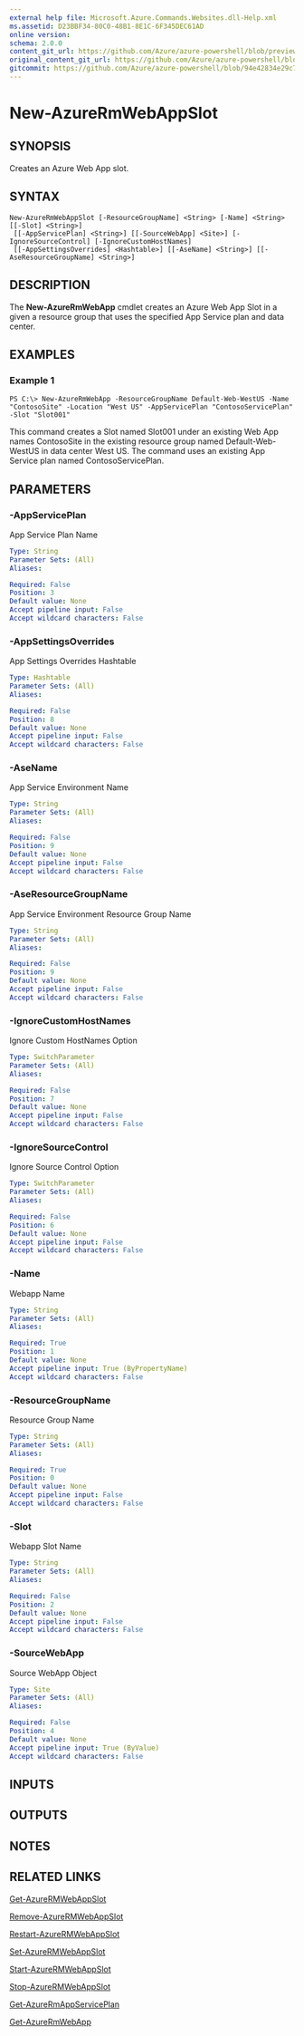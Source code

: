 ```yaml
---
external help file: Microsoft.Azure.Commands.Websites.dll-Help.xml
ms.assetid: D23BBF34-80C0-48B1-8E1C-6F345DEC61AD
online version:
schema: 2.0.0
content_git_url: https://github.com/Azure/azure-powershell/blob/preview/src/ResourceManager/Websites/Commands.Websites/help/New-AzureRmWebAppSlot.md
original_content_git_url: https://github.com/Azure/azure-powershell/blob/preview/src/ResourceManager/Websites/Commands.Websites/help/New-AzureRmWebAppSlot.md
gitcommit: https://github.com/Azure/azure-powershell/blob/94e42834e29c78cafba9e3f1e99e14af92561036
---
```


# New-AzureRmWebAppSlot

## SYNOPSIS
Creates an Azure Web App slot.

## SYNTAX

```
New-AzureRmWebAppSlot [-ResourceGroupName] <String> [-Name] <String> [[-Slot] <String>]
 [[-AppServicePlan] <String>] [[-SourceWebApp] <Site>] [-IgnoreSourceControl] [-IgnoreCustomHostNames]
 [[-AppSettingsOverrides] <Hashtable>] [[-AseName] <String>] [[-AseResourceGroupName] <String>]
```

## DESCRIPTION
The **New-AzureRmWebApp** cmdlet creates an Azure Web App Slot in a given a resource group that uses the specified App Service plan and data center.

## EXAMPLES

### Example 1
```
PS C:\> New-AzureRmWebApp -ResourceGroupName Default-Web-WestUS -Name "ContosoSite" -Location "West US" -AppServicePlan "ContosoServicePlan" -Slot "Slot001"
```

This command creates a Slot named Slot001 under an existing Web App names ContosoSite in the existing resource group named Default-Web-WestUS in data center West US.
The command uses an existing App Service plan named ContosoServicePlan.

## PARAMETERS

### -AppServicePlan
App Service Plan Name

```yaml
Type: String
Parameter Sets: (All)
Aliases: 

Required: False
Position: 3
Default value: None
Accept pipeline input: False
Accept wildcard characters: False
```

### -AppSettingsOverrides
App Settings Overrides Hashtable

```yaml
Type: Hashtable
Parameter Sets: (All)
Aliases: 

Required: False
Position: 8
Default value: None
Accept pipeline input: False
Accept wildcard characters: False
```

### -AseName
App Service Environment Name

```yaml
Type: String
Parameter Sets: (All)
Aliases: 

Required: False
Position: 9
Default value: None
Accept pipeline input: False
Accept wildcard characters: False
```

### -AseResourceGroupName
App Service Environment Resource Group Name

```yaml
Type: String
Parameter Sets: (All)
Aliases: 

Required: False
Position: 9
Default value: None
Accept pipeline input: False
Accept wildcard characters: False
```

### -IgnoreCustomHostNames
Ignore Custom HostNames Option

```yaml
Type: SwitchParameter
Parameter Sets: (All)
Aliases: 

Required: False
Position: 7
Default value: None
Accept pipeline input: False
Accept wildcard characters: False
```

### -IgnoreSourceControl
Ignore Source Control Option

```yaml
Type: SwitchParameter
Parameter Sets: (All)
Aliases: 

Required: False
Position: 6
Default value: None
Accept pipeline input: False
Accept wildcard characters: False
```

### -Name
Webapp Name

```yaml
Type: String
Parameter Sets: (All)
Aliases: 

Required: True
Position: 1
Default value: None
Accept pipeline input: True (ByPropertyName)
Accept wildcard characters: False
```

### -ResourceGroupName
Resource Group Name

```yaml
Type: String
Parameter Sets: (All)
Aliases: 

Required: True
Position: 0
Default value: None
Accept pipeline input: False
Accept wildcard characters: False
```

### -Slot
Webapp Slot Name

```yaml
Type: String
Parameter Sets: (All)
Aliases: 

Required: False
Position: 2
Default value: None
Accept pipeline input: False
Accept wildcard characters: False
```

### -SourceWebApp
Source WebApp Object

```yaml
Type: Site
Parameter Sets: (All)
Aliases: 

Required: False
Position: 4
Default value: None
Accept pipeline input: True (ByValue)
Accept wildcard characters: False
```

## INPUTS

## OUTPUTS

## NOTES

## RELATED LINKS

[Get-AzureRMWebAppSlot](./Get-AzureRMWebAppSlot.md)

[Remove-AzureRMWebAppSlot](./Remove-AzureRMWebAppSlot.md)

[Restart-AzureRMWebAppSlot](./Restart-AzureRMWebAppSlot.md)

[Set-AzureRMWebAppSlot](./Set-AzureRMWebAppSlot.md)

[Start-AzureRMWebAppSlot](./Start-AzureRMWebAppSlot.md)

[Stop-AzureRMWebAppSlot](./Stop-AzureRMWebAppSlot.md)

[Get-AzureRmAppServicePlan](./Get-AzureRmAppServicePlan.md)

[Get-AzureRmWebApp](./Get-AzureRmWebApp.md)
